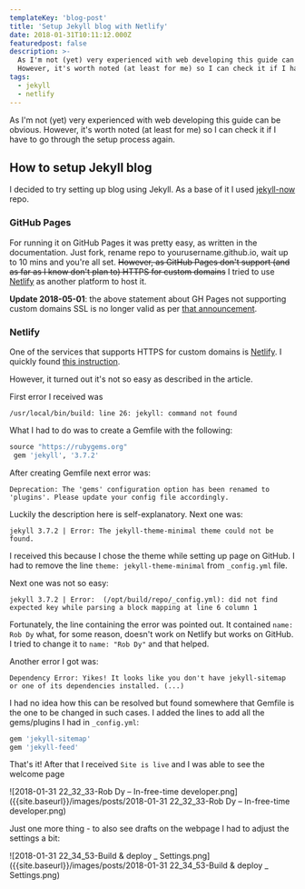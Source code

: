 ```yaml
---
templateKey: 'blog-post'
title: 'Setup Jekyll blog with Netlify'
date: 2018-01-31T10:11:12.000Z
featuredpost: false
description: >-
  As I'm not (yet) very experienced with web developing this guide can be obvious.
  However, it's worth noted (at least for me) so I can check it if I have to go through the setup process again.
tags:
  - jekyll
  - netlify
---
```

As I'm not (yet) very experienced with web developing this guide can be obvious. However, it's worth noted (at least for me) so I can check it if I have to go through the setup process again.

## How to setup Jekyll blog
I decided to try setting up blog using Jekyll. As a base of it I used [jekyll-now](https://github.com/barryclark/jekyll-now) repo.

### GitHub Pages
For running it on GitHub Pages it was pretty easy, as written in the documentation. Just fork, rename repo to yourusername.github.io, wait up to 10 mins and you're all set. ~~However, as GitHub Pages don't support (and as far as I know don't plan to) HTTPS for custom domains~~ I tried to use [Netlify](https://netlify.com) as another platform to host it. 

**Update 2018-05-01**: the above statement about GH Pages not supporting custom domains SSL is no longer valid as per [that announcement](https://blog.github.com/2018-05-01-github-pages-custom-domains-https/).

### Netlify
One of the services that supports HTTPS for custom domains is [Netlify](https://netlify.com). I quickly found [this instruction](https://www.netlify.com/blog/2015/10/28/a-step-by-step-guide-jekyll-3.0-on-netlify/).

However, it turned out it's not so easy as described in the article.

<!--more-->

First error I received was 

``` shell
/usr/local/bin/build: line 26: jekyll: command not found
```

What I had to do was to create a Gemfile with the following:

``` ruby
source "https://rubygems.org"
 gem 'jekyll', '3.7.2'
```

After creating Gemfile next error was:

``` shell
Deprecation: The 'gems' configuration option has been renamed to 'plugins'. Please update your config file accordingly.
```

Luckily the description here is self-explanatory. Next one was:

``` shell
jekyll 3.7.2 | Error: The jekyll-theme-minimal theme could not be found.
```

I received this because I chose the theme while setting up page on GitHub. I had to remove the line `theme: jekyll-theme-minimal` from `_config.yml` file.

Next one was not so easy:

``` shell
jekyll 3.7.2 | Error:  (/opt/build/repo/_config.yml): did not find expected key while parsing a block mapping at line 6 column 1
```

Fortunately, the line containing the error was pointed out. It contained `name: Rob Dy` what, for some reason, doesn't work on Netlify but works on GitHub. I tried to change it to `name: "Rob Dy"` and that helped.

Another error I got was:

``` shell
Dependency Error: Yikes! It looks like you don't have jekyll-sitemap or one of its dependencies installed. (...)
```

I had no idea how this can be resolved but found somewhere that Gemfile is the one to be changed in such cases. I added the lines to add all the gems/plugins I had in `_config.yml`:

``` ruby
gem 'jekyll-sitemap'
gem 'jekyll-feed'
```

That's it! After that I received `Site is live` and I was able to see the welcome page

![2018-01-31 22_32_33-Rob Dy – In-free-time developer.png]({{site.baseurl}}/images/posts/2018-01-31 22_32_33-Rob Dy – In-free-time developer.png)

Just one more thing - to also see drafts on the webpage I had to adjust the settings a bit:

![2018-01-31 22_34_53-Build & deploy _ Settings.png]({{site.baseurl}}/images/posts/2018-01-31 22_34_53-Build & deploy _ Settings.png)

